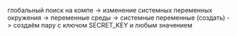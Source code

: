глобальный поиск на компе 
-> изменение системных переменных окружения 
-> переменные среды
-> системные переменные (создать) 
-> создаём пару с ключом SECRET_KEY и любым значением